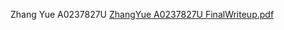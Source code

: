Zhang Yue A0237827U
[ZhangYue A0237827U FinalWriteup.pdf](https://github.com/gnahzeus/task-manager/files/7812738/ZhangYue.A0237827U.FinalWriteup.pdf)


